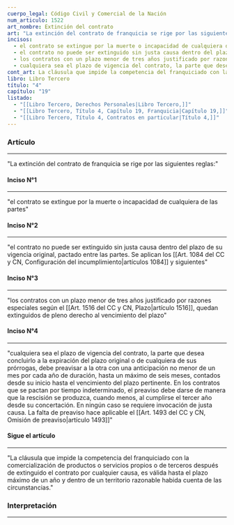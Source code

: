 ```yaml
---
cuerpo_legal: Código Civil y Comercial de la Nación
num_articulo: 1522
art_nombre: Extinción del contrato
art: "La extinción del contrato de franquicia se rige por las siguientes reglas:"
incisos:
  - el contrato se extingue por la muerte o incapacidad de cualquiera de las partes
  - el contrato no puede ser extinguido sin justa causa dentro del plazo de su vigencia original, pactado entre las partes. Se aplican los artículos 1084 y siguientes
  - los contratos con un plazo menor de tres años justificado por razones especiales según el artículo 1516, quedan extinguidos de pleno derecho al vencimiento del plazo
  - cualquiera sea el plazo de vigencia del contrato, la parte que desea concluirlo a la expiración del plazo original o de cualquiera de sus prórrogas, debe preavisar a la otra con una anticipación no menor de un mes por cada año de duración, hasta un máximo de seis meses, contados desde su inicio hasta el vencimiento del plazo pertinente. En los contratos que se pactan por tiempo indeterminado, el preaviso debe darse de manera que la rescisión se produzca, cuando menos, al cumplirse el tercer año desde su concertación. En ningún caso se requiere invocación de justa causa. La falta de preaviso hace aplicable el artículo 1493
cont_art: La cláusula que impide la competencia del franquiciado con la comercialización de productos o servicios propios o de terceros después de extinguido el contrato por cualquier causa, es válida hasta el plazo máximo de un año y dentro de un territorio razonable habida cuenta de las circunstancias.
libro: Libro Tercero
título: "4"
capítulo: "19"
listado:
  - "[[Libro Tercero, Derechos Personales|Libro Tercero,]]"
  - "[[Libro Tercero, Título 4, Capítulo 19, Franquicia|Capítulo 19,]]"
  - "[[Libro Tercero, Título 4, Contratos en particular|Título 4,]]"
---
```

### Artículo
---
"La extinción del contrato de franquicia se rige por las siguientes reglas:"

#### Inciso N°1
---
"el contrato se extingue por la muerte o incapacidad de cualquiera de las partes"

#### Inciso N°2
---
"el contrato no puede ser extinguido sin justa causa dentro del plazo de su vigencia original, pactado entre las partes. Se aplican los [[Art. 1084 del CC y CN, Configuración del incumplimiento|artículos 1084]] y siguientes"

#### Inciso N°3
---
"los contratos con un plazo menor de tres años justificado por razones especiales según el [[Art. 1516 del CC y CN, Plazo|artículo 1516]], quedan extinguidos de pleno derecho al vencimiento del plazo"

#### Inciso N°4
---
"cualquiera sea el plazo de vigencia del contrato, la parte que desea concluirlo a la expiración del plazo original o de cualquiera de sus prórrogas, debe preavisar a la otra con una anticipación no menor de un mes por cada año de duración, hasta un máximo de seis meses, contados desde su inicio hasta el vencimiento del plazo pertinente. En los contratos que se pactan por tiempo indeterminado, el preaviso debe darse de manera que la rescisión se produzca, cuando menos, al cumplirse el tercer año desde su concertación. En ningún caso se requiere invocación de justa causa. La falta de preaviso hace aplicable el [[Art. 1493 del CC y CN, Omisión de preaviso|artículo 1493]]"

#### Sigue el artículo
---
"La cláusula que impide la competencia del franquiciado con la comercialización de productos o servicios propios o de terceros después de extinguido el contrato por cualquier causa, es válida hasta el plazo máximo de un año y dentro de un territorio razonable habida cuenta de las circunstancias."


### Interpretación
---
